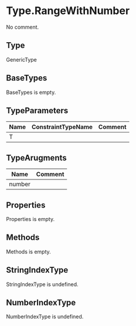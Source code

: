 # Type.RangeWithNumber

No comment.

## Type

GenericType

## BaseTypes

BaseTypes is empty.

## TypeParameters

Name|ConstraintTypeName|Comment
---|---|---
T||

## TypeArugments

Name|Comment
---|---
number|

## Properties

Properties is empty.

## Methods

Methods is empty.

## StringIndexType

StringIndexType is undefined.

## NumberIndexType

NumberIndexType is undefined.
